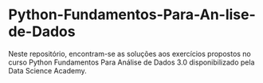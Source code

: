 # Python-Fundamentos-Para-An-lise-de-Dados


Neste repositório, encontram-se as soluções aos exercícios propostos no curso Python Fundamentos Para Análise de Dados 3.0 disponibilizado pela Data Science Academy.
